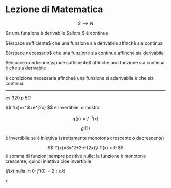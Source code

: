 # Lezione di Matematica

$$
S \implies N
$$

$Se$ una funzione è derivabile $allora $ è continua

$è\space sufficiente$ che una funzione sia derivabile affinchè sia continua

$è\space necessario$ che una funzione sia continua affinchè sia derivabile


$è\space condizione \space sufficiente$ affinchè una funzione sia continua è che sia derivabile

è condizione necessaria afincheè una funzione si aderivabile è che sia continua


---


es 320 p 50

$$
f(x)=x^3+e^[2x}
$$
è invertibile: dimostra

$$
g(y)=f^{-1}(x)
$$

$$
g'(1)
$$


è invertibile se è iniettiva (strettamente monotona crescente o decrescente)

$$
f'(x)=3x^2+2e^{2x}\\
f'(x) > 0
$$ è somma di funzioni sempre positive  nulle: la funzione è monotona crescente, quindi iniettiva cioè invertibile

($f(x)$ nulla in 0: $f'(0)=2: ok$)

x
<!--stackedit_data:
eyJoaXN0b3J5IjpbLTIwNTM1ODg2MzMsMTIyNjc2ODE4Nl19
-->
